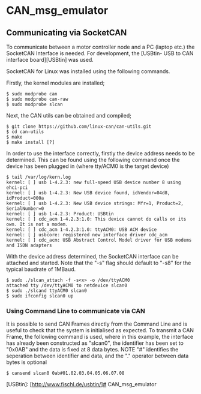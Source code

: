 # CAN_msg_emulator

## Communicating via SocketCAN

To communicate between a motor controller node and a PC (laptop etc.) the SocketCAN Interface is needed.
For development, the [USBtin- USB to CAN interface board][USBtin] was used.

SocketCAN for Linux was installed using the following commands.

Firstly, the kernel modules are installed;

    $ sudo modprobe can
    $ sudo modprobe can-raw
    $ sudo modprobe slcan

Next, the CAN utils can be obtained and compiled;

    $ git clone https://github.com/linux-can/can-utils.git
    $ cd can-utils
    $ make 
    $ make install [?]

In order to use the interface correctly, firstly the device address needs to be determined.
This can be found using the following command once the device has been plugged in (where tty/ACM0 is the target device)

    $ tail /var/log/kern.log
    kernel: [ ] usb 1-4.2.3: new full-speed USB device number 8 using ehci-pci
    kernel: [ ] usb 1-4.2.3: New USB device found, idVendor=04d8, idProduct=000a
    kernel: [ ] usb 1-4.2.3: New USB device strings: Mfr=1, Product=2, SerialNumber=0
    kernel: [ ] usb 1-4.2.3: Product: USBtin
    kernel: [ ] cdc_acm 1-4.2.3:1.0: This device cannot do calls on its own. It is not a modem.
    kernel: [ ] cdc_acm 1-4.2.3:1.0: ttyACM0: USB ACM device
    kernel: [ ] usbcore: registered new interface driver cdc_acm
    kernel: [ ] cdc_acm: USB Abstract Control Model driver for USB modems and ISDN adapters

With the device address determined, the SocketCAN interface can be attached and started.
Note that the "-s<x>" flag should default to "-s8" for the typical baudrate of 1MBaud.


    $ sudo ./slcan_attach -f -s<x> -o /dev/ttyACM0
    attached tty /dev/ttyACM0 to netdevice slcan0
    $ sudo ./slcand ttyACM0 slcan0
    $ sudo ifconfig slcan0 up

### Using Command Line to communicate via CAN

It is possible to send CAN Frames directly from the Command Line and is useful to check that the system is initialised as expected. 
To transmit a CAN Frame, the following command is used, where in this example, the interface has already been constructed as "slcan0", 
the identifier has been set to "0x0AB" and the data is fixed at 8 data bytes. NOTE "#" identifies the seperation between identifier and 
data, and the "." operator between data bytes is optional

    $ cansend slcan0 0ab#01.02.03.04.05.06.07.08


[USBtin]: [http://www.fischl.de/usbtin/]# CAN_msg_emulator
